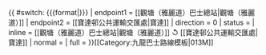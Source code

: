 {{ #switch: {{{format|}}}
  | endpoint1 = [[觀塘（雅麗道）巴士總站|觀塘（雅麗道）]]
  | endpoint2 = [[寶達邨公共運輸交匯處|寶達]]
  | direction = 0
  | status =
  | inline = [[觀塘（雅麗道）巴士總站|觀塘（雅麗道）]] ↺ [[寶達邨公共運輸交匯處|寶達]]
  | normal =
  | full =
}}<noinclude>[[Category:九龍巴士路線模板|013M]]</noinclude>